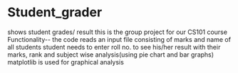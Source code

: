 # Student_grader
shows student grades/ result 
this is the group project for our CS101 course
Functionality-- the code reads an input file consisting of marks and name of all students
                student needs to enter roll no. to see his/her result with their marks, rank and subject wise analysis(using pie chart and bar graphs)
                matplotlib is used for graphical analysis
